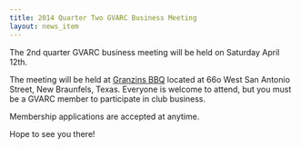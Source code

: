 ```yaml
---
title: 2014 Quarter Two GVARC Business Meeting
layout: news_item
---
```


The 2nd quarter GVARC business meeting will be held on Saturday April 12th.

The meeting will be held at [Granzins BBQ](http://granzinsbbq.com) located at 66o West San Antonio Street, New Braunfels, Texas.  Everyone is welcome to attend, but you must be a GVARC member to participate in club business.

Membership applications are accepted at anytime.

Hope to see you there!
